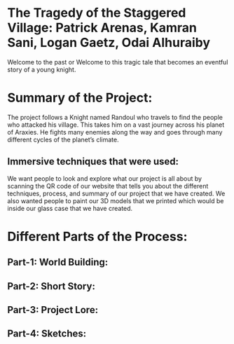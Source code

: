 # The Tragedy of the Staggered Village: Patrick Arenas, Kamran Sani, Logan Gaetz, Odai Alhuraiby 


Welcome to the past or Welcome to this tragic tale that becomes an eventful story of a young knight. 


# Summary of the Project: 

The project follows a Knight named Randoul who travels to find the people who attacked his village. This takes him on a vast journey across his planet of Araxies. He fights many enemies along the way and goes through many different cycles of the planet’s climate. 

## Immersive techniques that were used:

We want people to look and explore what our project is all about by scanning the QR code of our website that tells you about the different techniques, process, and summary of our project that we have created. We also wanted people to paint our 3D models that we printed which would be inside our glass case that we have created. 

# Different Parts of the Process:

## Part-1: World Building:


## Part-2: Short Story:


## Part-3: Project Lore:


## Part-4: Sketches:
